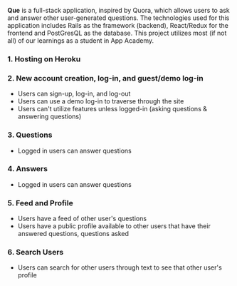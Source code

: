 **Que** is a full-stack application, inspired by Quora, which allows users to ask and answer other user-generated questions. The technologies used for this application includes Rails as the framework (backend), React/Redux for the frontend and PostGresQL as the database. This project utilizes most (if not all) of our learnings as a student in App Academy.

### 1. Hosting on Heroku

### 2. New account creation, log-in, and guest/demo log-in
+ Users can sign-up, log-in, and log-out
+ Users can use a demo log-in to traverse through the site
+ Users can't utilize features unless logged-in (asking questions & answering questions)

### 3. Questions
+ Logged in users can answer questions

### 4. Answers
+ Logged in users can answer questions

### 5. Feed and Profile
+ Users have a feed of other user's questions
+ Users have a public profile available to other users that have their answered questions, questions asked

### 6. Search Users
+ Users can search for other users through text to see that other user's profile